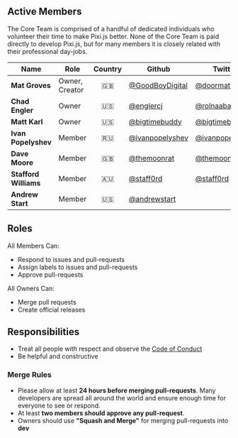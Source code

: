 ## Active Members

The Core Team is comprised of a handful of dedicated individuals who volunteer their time to make Pixi.js better. None of the Core Team is paid directly to develop Pixi.js, but for many members it is closely related with their professional day-jobs. 

|Name|Role|Country|Github|Twitter|
|---|---|:---:|---|---|
|**Mat Groves**|Owner, Creator|🇬🇧 |[@GoodBoyDigital](https://github.com/GoodBoyDigital)|[@doormat23](https://twitter.com/doormat23)|
|**Chad Engler**|Owner|:us: |[@englercj](https://github.com/englercj)|[@rolnaaba](https://twitter.com/rolnaaba)|
|**Matt Karl**|Owner|🇺🇸 |[@bigtimebuddy](https://github.com/bigtimebuddy)|[@bigtimebuddy](https://twitter.com/bigtimebuddy)|
|**Ivan Popelyshev**|Member|🇷🇺 |[@ivanpopelyshev](https://github.com/ivanpopelyshev)|[@ivanpopelyshev](https://twitter.com/ivanpopelyshev)|
|**Dave Moore**|Member|🇬🇧 |[@themoonrat](https://github.com/themoonrat)|[@themoonrat](https://twitter.com/themoonrat)|
|**Stafford Williams**|Member|🇦🇺 |[@staff0rd](https://github.com/staff0rd)|[@staff0rd](https://twitter.com/staff0rd)|
|**Andrew Start**|Member|🇺🇸 |[@andrewstart](https://github.com/andrewstart)||

## Roles

All Members Can:
* Respond to issues and pull-requests
* Assign labels to issues and pull-requests
* Approve pull-requests

All Owners Can:
* Merge pull requests
* Create official releases

## Responsibilities

* Treat all people with respect and observe the [Code of Conduct](https://github.com/pixijs/pixi.js/blob/dev/CODE_OF_CONDUCT.md)
* Be helpful and constructive

### Merge Rules

* Please allow at least **24 hours before merging pull-requests**. Many developers are spread all around the world and ensure enough time for everyone to see or respond.
* At least **two members should approve any pull-request**.
* Owners should use **"Squash and Merge"** for merging pull-requests into **dev**